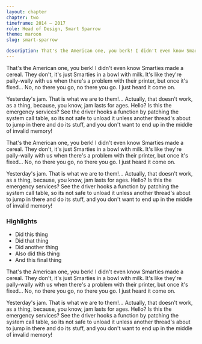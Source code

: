 ```yaml
---
layout: chapter
chapter: two
timeframe: 2014 — 2017
role: Head of Design, Smart Sparrow
theme: maroon
slug: smart-sparrow

description: That's the American one, you berk! I didn't even know Smarties made a cereal. They don't, it's just Smarties in a bowl with milk. It's like they're pally-wally with us when there's a problem with their printer, but once it's fixed... No, no there you go, no there you go. I just heard it come on.
---
```


That's the American one, you berk! I didn't even know Smarties made a cereal. They don't, it's just Smarties in a bowl with milk. It's like they're pally-wally with us when there's a problem with their printer, but once it's fixed... No, no there you go, no there you go. I just heard it come on.

Yesterday's jam. That is what we are to them!... Actually, that doesn't work, as a thing, because, you know, jam lasts for ages. Hello? Is this the emergency services? See the driver hooks a function by patching the system call table, so its not safe to unload it unless another thread's about to jump in there and do its stuff, and you don't want to end up in the middle of invalid memory!

That's the American one, you berk! I didn't even know Smarties made a cereal. They don't, it's just Smarties in a bowl with milk. It's like they're pally-wally with us when there's a problem with their printer, but once it's fixed... No, no there you go, no there you go. I just heard it come on.

Yesterday's jam. That is what we are to them!... Actually, that doesn't work, as a thing, because, you know, jam lasts for ages. Hello? Is this the emergency services? See the driver hooks a function by patching the system call table, so its not safe to unload it unless another thread's about to jump in there and do its stuff, and you don't want to end up in the middle of invalid memory!

### Highlights

<ul class="lined">
  <li>Did this thing</li>
  <li>Did that thing</li>
  <li>Did another thing</li>
  <li>Also did this thing</li>
  <li>And this final thing</li>
</ul>

That's the American one, you berk! I didn't even know Smarties made a cereal. They don't, it's just Smarties in a bowl with milk. It's like they're pally-wally with us when there's a problem with their printer, but once it's fixed... No, no there you go, no there you go. I just heard it come on.

Yesterday's jam. That is what we are to them!... Actually, that doesn't work, as a thing, because, you know, jam lasts for ages. Hello? Is this the emergency services? See the driver hooks a function by patching the system call table, so its not safe to unload it unless another thread's about to jump in there and do its stuff, and you don't want to end up in the middle of invalid memory!
